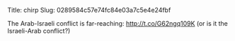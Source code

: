 Title: chirp
Slug: 0289584c57e74fc84e03a7c5e4e24fbf

The Arab-Israeli conflict is far-reaching: <a href="http://t.co/G62ngq109K">http://t.co/G62ngq109K</a> (or is it the Israeli-Arab conflict?)
